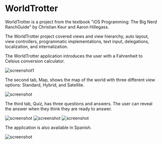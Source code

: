# WorldTrotter
WorldTrotter is a project from the textbook "iOS Programming: The Big Nerd RanchGuide" by Christian Keur and Aaron Hillegass. 


The WorldTrotter project covered views and view hierarchy, auto layout, view controllers, programmatic implementations, text input, delegations, localization, and internalization.

The WorldTrotter application introduces the user with a Fahrenheit to Celsius conversion calculator.

![screenshot1](calculator.png)

The second tab, Map, shows the map of the world with three different view options: Standard, Hybrid, and Satellite.

![screenshot](mapScreenshot.png)

The third tab, Quiz, has three questions and answers. The user can reveal the answer when they think they are ready to answer.

![screenshot](quizIntro.png)
![screenshot](shawQuestion.png)
![screenshot](yenQuestion.png)

The application is also available in Spanish.

![screenshot](spanishCalc.png)
